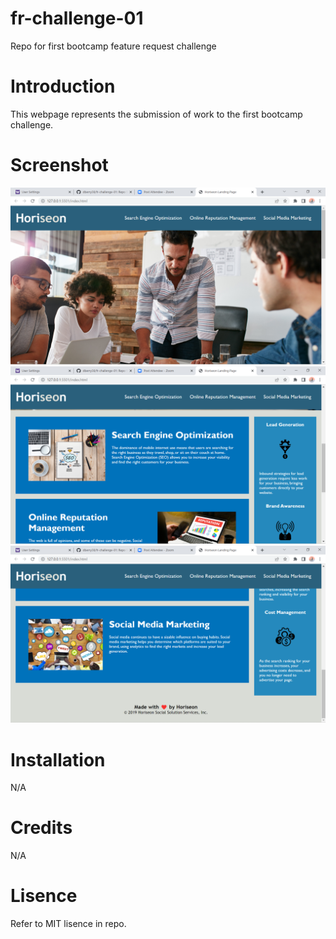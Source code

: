 # fr-challenge-01
Repo for first bootcamp feature request challenge

# Introduction
This webpage represents the submission of work to the first bootcamp challenge.

# Screenshot
<img src="./assets/images/screenshot 1.png">
<img src="./assets/images/screenshot 2.png">
<img src="./assets/images/screenshot 3.png">

# Installation
N/A

# Credits
N/A

# Lisence
Refer to MIT lisence in repo.